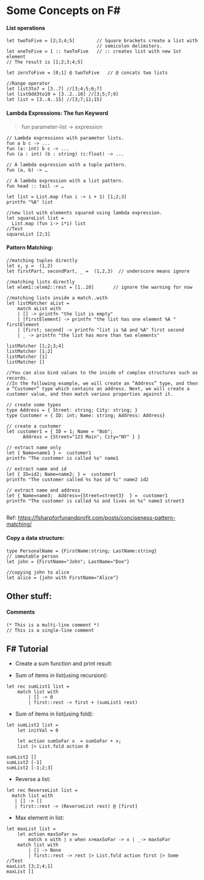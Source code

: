 Some Concepts on F#
=====================
#### List operations
```F#
let twoToFive = [2;3;4;5]        // Square brackets create a list with
                                 // semicolon delimiters.
let oneToFive = 1 :: twoToFive   // :: creates list with new 1st element
// The result is [1;2;3;4;5]

let zeroToFive = [0;1] @ twoToFive   // @ concats two lists

//Range operator
let list3to7 = [3..7] //[3;4;5;6;7]
let listOdd3to10 = [3..2..10] //[3;5;7;9]
let list = [3..4..15] //[3;7;11;15]

```
#### Lambda Expressions: The fun Keyword
 > fun parameter-list -> expression
```F#
// Lambda expressions with parameter lists.
fun a b c -> ...
fun (a: int) b c -> ...
fun (a : int) (b : string) (c:float) -> ...

// A lambda expression with a tuple pattern.
fun (a, b) -> …

// A lambda expression with a list pattern.
fun head :: tail -> …

let list = List.map (fun i -> i + 1) [1;2;3]
printfn "%A" list

//new list with elements squared using lambda expression.
let squareList list = 
  List.map (fun i-> i*i) list
//Test
squareList [2;3]

```
#### Pattern Matching:
```F#
//matching tuples directly
let x, y =  (1,2)
let firstPart, secondPart, _ =  (1,2,3)  // underscore means ignore

//matching lists directly
let elem1::elem2::rest = [1..10]       // ignore the warning for now

//matching lists inside a match..with
let listMatcher aList = 
    match aList with
    | [] -> printfn "the list is empty" 
    | [firstElement] -> printfn "the list has one element %A " firstElement 
    | [first; second] -> printfn "list is %A and %A" first second 
    | _ -> printfn "the list has more than two elements"

listMatcher [1;2;3;4]
listMatcher [1;2]
listMatcher [1]
listMatcher []

//You can also bind values to the inside of complex structures such as records.
//In the following example, we will create an “Address” type, and then a “Customer” type which contains an address. Next, we will create a customer value, and then match various properties against it.

// create some types
type Address = { Street: string; City: string; }   
type Customer = { ID: int; Name: string; Address: Address}   

// create a customer
let customer1 = { ID = 1; Name = "Bob"; 
      Address = {Street="123 Main"; City="NY" } }     

// extract name only
let { Name=name1 } =  customer1 
printfn "The customer is called %s" name1

// extract name and id
let { ID=id2; Name=name2; } =  customer1 
printfn "The customer called %s has id %i" name2 id2

// extract name and address
let { Name=name3;  Address={Street=street3}  } =  customer1   
printfn "The customer is called %s and lives on %s" name3 street3


```

Ref: https://fsharpforfunandprofit.com/posts/conciseness-pattern-matching/
#### Copy a data structure:
``` F#
type PersonalName = {FirstName:string; LastName:string}
// immutable person
let john = {FirstName="John"; LastName="Doe"}

//copying john to alice
let alice = {john with FirstName="Alice"}
```

Other stuff:
------------
#### Comments
```F#
(* This is a multi-line comment *)
// This is a single-line comment
```

F# Tutorial
------------

* Create a sum function and print result:

* Sum of items in list(using recursion):
```F#
let rec sumList1 list =
    match list with
        | [] -> 0
        | first::rest -> first + (sumList1 rest)

```
* Sum of items in list(using fold):
```F#
let sumList2 list =
    let initVal = 0

    let action sumSoFar x  = sumSoFar + x;
    list |> List.fold action 0

sumList2 []
sumList2 [-1]
sumList2 [-1;2;3]
```

* Reverse a list:
```F#
let rec ReverseList list = 
  match list with
   | [] -> []
   | first::rest -> (ReverseList rest) @ [first]

```
* Max element in list:
```F#
let maxList list =
    let action maxSoFar x= 
        match x with | x when x>maxSoFar -> x | _-> maxSoFar
    match list with
        | [] -> None
        | first::rest -> rest |> List.fold action first |> Some
//Test
maxList [3;2;4;1]
maxList []
```
